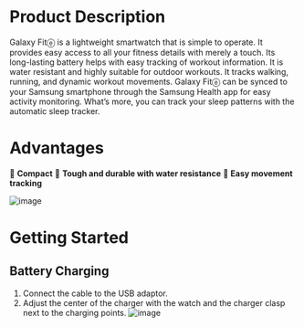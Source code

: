 # Product Description 

Galaxy Fitⓔ is a lightweight smartwatch that is simple to operate. It provides easy access to all your fitness details with merely a touch. Its long-lasting battery helps with easy tracking of workout information. It is water resistant and highly suitable for outdoor workouts. It tracks walking, running, and dynamic workout movements. Galaxy Fitⓔ can be synced to your Samsung smartphone through the Samsung Health app for easy activity monitoring. What’s more, you can track your sleep patterns with the automatic sleep tracker. 
# Advantages
	**Compact**
	**Tough and durable with water resistance**
	**Easy movement tracking**

![image](https://user-images.githubusercontent.com/107342416/173223046-97b10b4c-7c74-45a3-9143-4ed12bd310f2.png)
# Getting Started
## Battery Charging
1.	Connect the cable to the USB adaptor.
2.	Adjust the center of the charger with the watch and the charger clasp next to the charging points.
![image](https://user-images.githubusercontent.com/107342416/173223482-c033900f-eb0d-4bdd-85ed-2bf502acee20.png)
